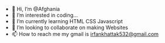 - 👋 Hi, I’m @Afghania
- 👀 I’m interested in coding...
- 🌱 I’m currently learning HTML CSS Javascript 
- 💞️ I’m looking to collaborate on making Websites 
- 📫 How to reach me my gmail is irfankhattak532@gmail.com 

<!---
Afghania/Afghania is a ✨ special ✨ repository because its `README.md` (this file) appears on your GitHub profile.
You can click the Preview link to take a look at your changes.
--->
